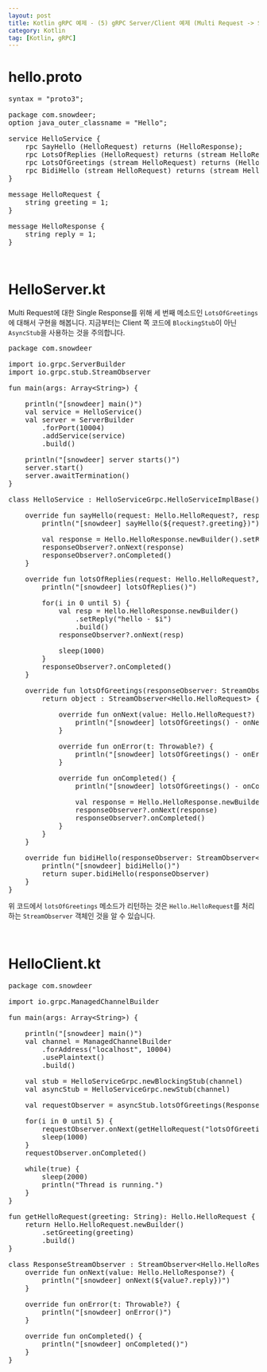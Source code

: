 ```yaml
---
layout: post
title: Kotlin gRPC 예제 - (5) gRPC Server/Client 예제 (Multi Request -> Single Response)
category: Kotlin
tag: [Kotlin, gRPC]
---
```


# hello.proto

<pre class="prettyprint">
syntax = "proto3";

package com.snowdeer;
option java_outer_classname = "Hello";

service HelloService {
    rpc SayHello (HelloRequest) returns (HelloResponse);
    rpc LotsOfReplies (HelloRequest) returns (stream HelloResponse);
    rpc LotsOfGreetings (stream HelloRequest) returns (HelloResponse);
    rpc BidiHello (stream HelloRequest) returns (stream HelloResponse);
}

message HelloRequest {
    string greeting = 1;
}

message HelloResponse {
    string reply = 1;
}
</pre>

<br>

# HelloServer.kt

Multi Request에 대한 Single Response를 위해 세 번째 메소드인 `LotsOfGreetings`에 대해서 구현을 해봅니다.
지금부터는 Client 쪽 코드에 `BlockingStub`이 아닌 `AsyncStub`을 사용하는 것을 주의합니다.

<pre class="prettyprint">
package com.snowdeer

import io.grpc.ServerBuilder
import io.grpc.stub.StreamObserver

fun main(args: Array&lt;String&gt;) {

    println("[snowdeer] main()")
    val service = HelloService()
    val server = ServerBuilder
        .forPort(10004)
        .addService(service)
        .build()

    println("[snowdeer] server starts()")
    server.start()
    server.awaitTermination()
}

class HelloService : HelloServiceGrpc.HelloServiceImplBase() {

    override fun sayHello(request: Hello.HelloRequest?, responseObserver: StreamObserver&lt;Hello.HelloResponse&gt;?) {
        println("[snowdeer] sayHello(${request?.greeting})")

        val response = Hello.HelloResponse.newBuilder().setReply(request?.greeting).build()
        responseObserver?.onNext(response)
        responseObserver?.onCompleted()
    }

    override fun lotsOfReplies(request: Hello.HelloRequest?, responseObserver: StreamObserver&lt;Hello.HelloResponse&gt;?) {
        println("[snowdeer] lotsOfReplies()")

        for(i in 0 until 5) {
            val resp = Hello.HelloResponse.newBuilder()
                .setReply("hello - $i")
                .build()
            responseObserver?.onNext(resp)

            sleep(1000)
        }
        responseObserver?.onCompleted()
    }

    override fun lotsOfGreetings(responseObserver: StreamObserver&lt;Hello.HelloResponse&gt;?): StreamObserver&lt;Hello.HelloRequest&gt; {
        return object : StreamObserver&lt;Hello.HelloRequest&gt; {

            override fun onNext(value: Hello.HelloRequest?) {
                println("[snowdeer] lotsOfGreetings() - onNext(${value?.greeting})")
            }

            override fun onError(t: Throwable?) {
                println("[snowdeer] lotsOfGreetings() - onError()")
            }

            override fun onCompleted() {
                println("[snowdeer] lotsOfGreetings() - onCompleted()")

                val response = Hello.HelloResponse.newBuilder().setReply("lotsOfGreetings is completed").build()
                responseObserver?.onNext(response)
                responseObserver?.onCompleted()
            }
        }
    }

    override fun bidiHello(responseObserver: StreamObserver&lt;Hello.HelloResponse&gt;?): StreamObserver&lt;Hello.HelloRequest&gt; {
        println("[snowdeer] bidiHello()")
        return super.bidiHello(responseObserver)
    }
}
</pre>

위 코드에서 `lotsOfGreetings` 메소드가 리턴하는 것은 `Hello.HelloRequest`를 처리하는 `StreamObserver` 객체인 것을 알 수 있습니다.

<br>

# HelloClient.kt

<pre class="prettyprint">
package com.snowdeer

import io.grpc.ManagedChannelBuilder

fun main(args: Array&lt;String&gt;) {

    println("[snowdeer] main()")
    val channel = ManagedChannelBuilder
        .forAddress("localhost", 10004)
        .usePlaintext()
        .build()
        
    val stub = HelloServiceGrpc.newBlockingStub(channel)
    val asyncStub = HelloServiceGrpc.newStub(channel)

    val requestObserver = asyncStub.lotsOfGreetings(ResponseStreamObserver())

    for(i in 0 until 5) {
        requestObserver.onNext(getHelloRequest("lotsOfGreetings - $i"))
        sleep(1000)
    }
    requestObserver.onCompleted()

    while(true) {
        sleep(2000)
        println("Thread is running.")
    }
}

fun getHelloRequest(greeting: String): Hello.HelloRequest {
    return Hello.HelloRequest.newBuilder()
        .setGreeting(greeting)
        .build()
}

class ResponseStreamObserver : StreamObserver&lt;Hello.HelloResponse&gt; {
    override fun onNext(value: Hello.HelloResponse?) {
        println("[snowdeer] onNext(${value?.reply})")
    }

    override fun onError(t: Throwable?) {
        println("[snowdeer] onError()")
    }

    override fun onCompleted() {
        println("[snowdeer] onCompleted()")
    }
}
</pre>